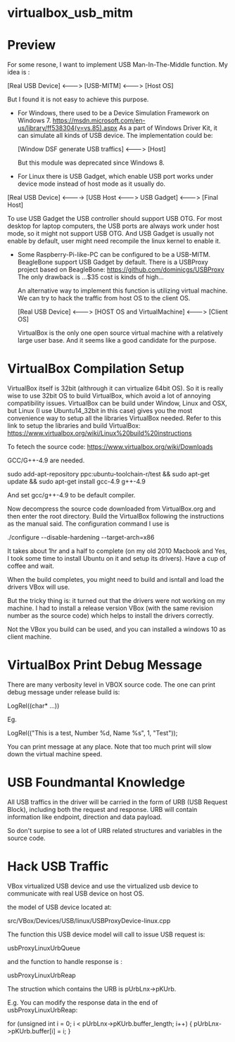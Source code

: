 # virtualbox_usb_mitm

Preview
=

For some resone, I want to implement USB Man-In-The-Middle function. 
My idea is :

[Real USB Device]  <---> [USB-MITM] <---> [Host OS]

But I found it is not easy to achieve this purpose.

- For Windows, there used to be a Device Simulation Framework on Windows 7. https://msdn.microsoft.com/en-us/library/ff538304(v=vs.85).aspx As a part of Windows Driver Kit, it can simulate all kinds of USB device. The implementation could be:

  [Window DSF generate USB traffics] <---> [Host] 

  But this module was deprecated since Windows 8. 

- For Linux there is USB Gadget, which enable USB port works under device mode instead of host mode as it usually do. 

[Real USB Device] <----> [USB Host <---> USB Gadget] <---> [Final Host]

To use USB Gadget the USB controller should support USB OTG. For most desktop for laptop computers, the USB ports are always work under host mode, so it might not support USB OTG. And USB Gadget is usually not enable by default, user might need recompile the linux kernel to enable it.

- Some Raspberry-Pi-like-PC can be configured to be a USB-MITM. BeagleBone support USB Gadget by default. There is a USBProxy project based on BeagleBone: https://github.com/dominicgs/USBProxy
The only drawback is ...$35 cost is kinds of high...

  An alternative way to implement this function is utilizing virtual machine. We can try to hack the traffic from host OS to the client OS. 

  [Real USB Device] <---> [HOST OS and VirtualMachine] <---> [Client OS]

  VirtualBox is the only one open source virtual machine with a relatively large user base. And it seems like a good candidate for the purpose.
  
VirtualBox Compilation Setup
=

VirtualBox itself is 32bit (althrough it can virtualize 64bit OS). So it is really wise to use 32bit OS to build VirtualBox, which avoid a lot of annoying compatibility issues.
VirtualBox can be build under Window, Linux and OSX, but Linux (I use Ubuntu14_32bit in this case) gives you the most convenience way to setup all the libraries VirtualBox needed. Refer to this link to setup the libraries and build VirtualBox:
https://www.virtualbox.org/wiki/Linux%20build%20instructions

To fetech the source code:
https://www.virtualbox.org/wiki/Downloads

GCC/G++-4.9 are needed.

sudo add-apt-repository ppc:ubuntu-toolchain-r/test && sudo apt-get update && sudo apt-get install gcc-4.9 g++-4.9 

And set gcc/g++-4.9 to be default compiler.

Now decompress the source code downloaded from VirtualBox.org and then enter the root directory. Build the VirtualBox following the instructions as the manual said. The configuration command I use is 

./configure --disable-hardening --target-arch=x86

It takes about 1hr and a half to complete (on my old 2010 Macbook and Yes, I took some time to install Ubuntu on it and setup its drivers). Have a cup of coffee and wait.

When the build completes, you might need to build and isntall and load the drivers VBox will use. 

But the tricky thing is: it turned out that the drivers were not working on my machine. I had to install a release version VBox (with the same revision number as the source code) which helps to install the drivers correctly.

Not the VBox you build can be used, and you can installed a windows 10 as client machine.

VirtualBox Print Debug Message
=

There are many verbosity level in VBOX source code. The one can print debug message under release build is:

LogRel((char* ...))

Eg. 

LogRel(("This is a test, Number %d, Name %s", 1, "Test"));

You can print message at any place. Note that too much print will slow down the virtual machine speed.

USB Foundmantal Knowledge
=

All USB traffics in the driver will be carried in the form of URB (USB Request Block), including both the request and response. URB will contain information like endpoint, direction and data payload.

So don't surpise to see a lot of URB related structures and variables in the source code.

Hack USB Traffic
=

VBox virtualized USB device and use the virtualized usb device to communicate with real USB device on host OS.

the model of USB device located at:

src/VBox/Devices/USB/linux/USBProxyDevice-linux.cpp

The function this USB device model will call to issue USB request is:

usbProxyLinuxUrbQueue

and the function to handle response is :

usbProxyLinuxUrbReap

The struction which contains the URB is pUrbLnx->pKUrb.

E.g. You can modify the response data in the end of usbProxyLinuxUrbReap:

for (unsigned int i = 0; i < pUrbLnx->pKUrb.buffer_length; i++)
{
    pUrbLnx->pKUrb.buffer[i] = i;
}
